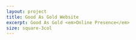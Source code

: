 ```yaml
---
layout: project
title: Good As Gold Website
excerpt: Good As Gold <em>Online Presence</em>
size: square-3col
---
```


<script type="application/json" class="data">
{
	"size": "square-3col",
	"images": [{
		"src": "/assets/img/gag-web/landscape-3col.grid-item.jpg",
		"size": "landscape-3col"
	},{
		"src": "/assets/img/gag-web/landscape-3col.new.jpg",
		"size": "landscape-3col"
	},{
		"src": "/assets/img/gag-web/landscape-3col.on-sale.jpg",
		"size": "landscape-3col"
	},{
		"src": "/assets/img/gag-web/landscape-3col.preloader.jpg",
		"size": "landscape-3col"
	},{
		"src": "/assets/img/gag-web/portrait-2col.breadcrumbs.jpg",
		"size": "portrait-2col"
	},{
		"src": "/assets/img/gag-web/square-3col.crumbs-2.jpg",
		"size": "square-3col"
	},{
		"src": "/assets/img/gag-web/square-3col.key.jpg",
		"size": "square-3col"
	},{
		"src": "/assets/img/gag-web/square-3col.nav.jpg",
		"size": "square-3col"
	},{
		"src": "/assets/img/gag-web/square-3col.subnav.jpg",
		"size": "square-3col"
	}]
}
</script>